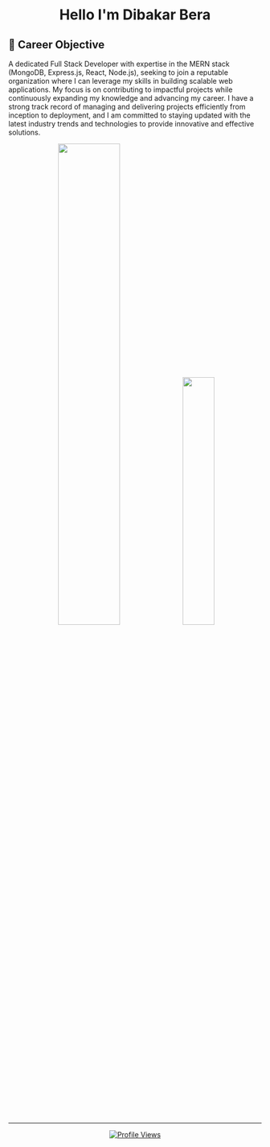 <h1 align="center">Hello I'm Dibakar Bera</h1>

## 🌟 Career Objective

A dedicated Full Stack Developer with expertise in the MERN stack (MongoDB, Express.js, React, Node.js), seeking to join a reputable organization where I can leverage my skills in building scalable web applications. My focus is on contributing to impactful projects while continuously expanding my knowledge and advancing my career. I have a strong track record of managing and delivering projects efficiently from inception to deployment, and I am committed to staying updated with the latest industry trends and technologies to provide innovative and effective solutions.

<!---

## 💻 Skills & Expertise

- **MERN Stack** (MongoDB, Express.js, React, Node.js)
  - Strong background in building scalable web applications
  - Proficient in developing full-stack solutions with a focus on performance and user experience

- **Project Management**
  - Demonstrated ability to manage and deliver projects efficiently, from planning through deployment and maintenance
  - Experience in leading teams and collaborating with cross-functional stakeholders to achieve project goals

- **Continuous Learning**
  - Committed to staying updated with the latest industry trends and technologies
  - Continuously enhancing skills to provide innovative solutions and maintain a competitive edge

---

## 🚀 Current Focus

- Exploring advanced React patterns and hooks
- Experimenting with serverless architecture using AWS and Firebase
- Contributing to open-source MERN projects


<!---- <h3 align="center">
Full-stack developer specializing in accessible, visually appealing web applications. 
  Certified in MongoDB Node.js Developer Path. 
  Skilled in SDLC methodologies, emphasizing strong communication, problem-solving, and teamwork for effective project delivery
</h3> ---->

<div align="center">
  
  <!-- GitHub Streak Stats -->
  <img src="https://github-readme-streak-stats.herokuapp.com/?user=dibakarbera01&theme=blueberry&hide_border=false" width="49.5%" />
  
  <!-- Most Used Languages -->
  <img src="https://github-readme-stats.vercel.app/api/top-langs/?username=dibakarbera01&theme=blueberry&hide_border=false&include_all_commits=true&count_private=true&layout=compact" width="35.5%" />

</div>

---

<div align="center">
  <a href="https://visitcount.itsvg.in">
    <img src="https://visitcount.itsvg.in/api?id=dibakarbera01&icon=0&color=0" alt="Profile Views" />
  </a>
</div>

<!-- Proudly created with GPRM ( https://gprm.itsvg.in ) -->






